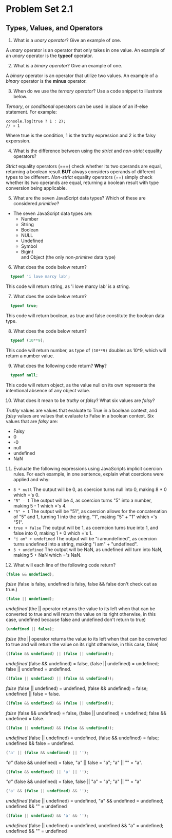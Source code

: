 # Problem Set 2.1
## Types, Values, and Operators

1. What is a _unary operator_? Give an example of one.

A *unary* operator is an operator that only takes in one value. An example of an *unary* operator is the **typeof** operator.

2. What is a _binary operator_? Give an example of one.

A *binary* operator is an operator that utilize two values. An example of a *binary* operator is the **minus** operator.

3. When do we use the _ternary operator_? Use a code snippet to illustrate below.

*Ternary*, or _conditional_ operators can be used in place of an if-else statement. For example:
```
console.log(true ? 1 : 2);
// → 1
```

Where true is the condition, 1 is the truthy expression and 2 is the falsy experssion. 

4. What is the difference between using the _strict_ and _non-strict_ equality operators?

_Strict_ equality operators (===) check whether its two operands are equal, returning a boolean result **BUT** always considers operands of different types to be different. _Non-strict_ equality operators (==) simply check whether its two operands are equal, returning a boolean result with type conversion being applicable.

5. What are the seven JavaScript data types? Which of these are considered _primitive_?

- The seven JavaScript data types are:
  - Number
  - String
  - Boolean
  - NULL
  - Undefined
  - Symbol
  - Bigint  
  and Object (the only non-_primitve_ data type)

6. What does the code below return?

```javascript
  typeof 'i love marcy lab';
  ```

This code will return string, as 'i love marcy lab' is a string.

7. What does the code below return?

```javascript
  typeof true;
  ```

This code will return boolean, as true and false constitute the boolean data type.

8. What does the code below return?

```javascript
  typeof (10**9);
  ```

This code will return number, as type of `(10**9)` doubles as 10^9, which will return a number value. 

9. What does the following code return? **Why**?

```javascript
  typeof null;
  ```

This code will return object, as the value null on its own represents the intentional absence of any object value.

10. What does it mean to be _truthy_ or _falsy_? What six values are _falsy_?

_Truthy_ values are values that evaluate to True in a boolean context, and _falsy_ values are values that evaluate to False in a boolean context. Six values that are _falsy_ are:
- Falsy
- 0
- -0
- null
- undefined
- NaN

11. Evaluate the following expressions using JavaScripts implicit coercion rules. For each example, in one sentence, explain what coercions were applied and why:

  * `8 * null` The output will be 0, as coercion turns null into 0, making 8 * 0 which ='s 0.
  * `"5" - 1` The output will be 4, as coercion turns "5" into a number, making 5 - 1 which ='s 4.
  * `"5" + 1` The output will be "51", as coercion allows for the concatenation of "5" and 1, turning 1 into the string, "1", making "5" + "1" which ='s "51".
  * `true + false` The output will be 1, as coerncion turns true into 1, and false into 0, making 1 + 0 which ='s 1.
  * `"i am" + undefined` The output will be "i amundefined", as coercion turns undefined into a string, making "i am" + "undefined".
  * `5 + undefined` The output will be NaN, as undefined will turn into NaN, making 5 + NaN which ='s NaN.


12. What will each line of the following code return?
   ```javascript
   (false && undefined);
   ```
   *false* (false is falsy, undefined is falsy, false && false don't check out as true.)

   ```javascript
   (false || undefined);
   ```
   *undefined* (the || operator returns the value to its left when that can be converted to true and will return the value on its right otherwise, in this case, undefined because false and undefined don't return to true)
   ```javascript
   (undefined || false); 
   ```
   *false* (the || operator returns the value to its left when that can be converted to true and will return the value on its right otherwise, in this case, false)
   ```javascript
   ((false && undefined) || (false || undefined));
   ```
   *undefined* (false && undefined) = false, (false || undefined) = undefined; false || undefined = undefined.
   ```javascript
   ((false || undefined) || (false && undefined));
   ```
   *false* (false || undefined) = undefined, (false && undefined) = false; undefined || false = false.
   ```javascript
   ((false && undefined) && (false || undefined));
   ```
   *false* (false && undefined) = false, (false || undefined) = undefined; false && undefined = false.
   ```javascript
   ((false || undefined) && (false && undefined));
   ```
   *undefined* (false || undefined) = undefined, (false && undefined) = false; undefined && false = undefined.
   ```javascript
   ('a' || (false && undefined) || '');
   ```
   *"a"* (false && undefined) = false, "a" || false = "a"; "a" || "" = "a".
   ```javascript
   ((false && undefined) || 'a' || '');
   ```
   *"a"* (false && undefined) = false, false || "a" = "a"; "a" || "" = "a"
   ```javascript
   ('a' && (false || undefined) && '');
   ```
   *undefined* (false || undefined) = undefined, "a" && undefined = undefined; undefined && "" = undefined
   ```javascript
   ((false || undefined) && 'a' && '');
   ```
   *undefined* (false || undefined) = undefined, undefined && "a" = undefined; undefined && "" = undefined
